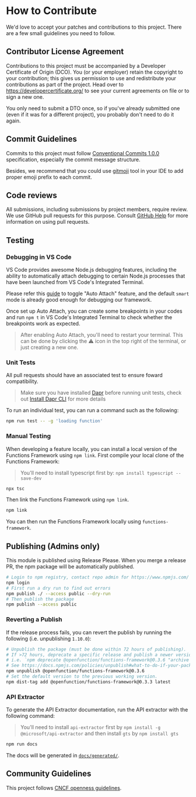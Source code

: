 # How to Contribute

We'd love to accept your patches and contributions to this project. There are a few small guidelines you need to follow.

## Contributor License Agreement

Contributions to this project must be accompanied by a  Developer Certificate of Origin (DCO). You (or your employer) retain the copyright to your contribution; this gives us permission to use and redistribute your contributions as part of the project. Head over to <https://developercertificate.org/> to see your current agreements on file or to sign a new one.

You only need to submit a DTO once, so if you've already submitted one (even if it was for a different project), you probably don't need to do it again.

## Commit Guidelines

Commits to this project must follow [Conventional Commits 1.0.0](https://www.conventionalcommits.org/en/v1.0.0/) specification, especially the commit message structure.

Besides, we recommend that you could use [gitmoji](https://gitmoji.dev/related-tools) tool in your IDE to add proper emoji prefix to each commit.

## Code reviews

All submissions, including submissions by project members, require review. We use GitHub pull requests for this purpose. Consult [GitHub Help](https://help.github.com/articles/about-pull-requests/) for more information on using pull requests.

## Testing

### Debugging in VS Code

VS Code provides awesome Node.js debugging features, including the ability to automatically attach debugging to certain Node.js processes that have been launched from VS Code's Integrated Terminal.

Please refer this [guide](https://code.visualstudio.com/docs/nodejs/nodejs-debugging#_auto-attach) to toggle "Auto Attach" feature, and the default `smart` mode is already good enough for debugging our framework.

Once set up Auto Attach, you can create some breakpoints in your codes and run `npm t` in VS Code's Integrated Terminal to check whether the breakpoints work as expected.

> After enabling Auto Attach, you'll need to restart your terminal. This can be done by clicking the ⚠ icon in the top right of the terminal, or just creating a new one.

### Unit Tests

All pull requests should have an associated test to ensure foward compatibility.

> Make sure you have installed [Dapr](https://dapr.io/) before running unit tests, check out [Install Dapr CLI](https://docs.dapr.io/getting-started/install-dapr-cli/) for more details

To run an individual test, you can run a command such as the following:

```sh
npm run test -- -g 'loading function'
```

### Manual Testing

When developing a feature locally, you can install a local version of the Functions Framework using `npm link`. First compile your local clone of the Functions Framework:

> You'll need to install typescript first by: `npm install typescript --save-dev`

```sh
npx tsc
```

Then link the Functions Framework using `npm link`.

```sh
npm link
```

You can then run the Functions Framework locally using `functions-framework`.

## Publishing (Admins only)

This module is published using Release Please. When you merge a release PR, the npm package will be automatically published.

```sh
# Login to npm registry, contact repo admin for https://www.npmjs.com/ user name and password
npm login
# First run a dry run to find out errors
npm publish ./ --access public --dry-run
# Then publish the package
npm publish --access public
```

### Reverting a Publish

If the release process fails, you can revert the publish by running the following (i.e. unpublishing `1.10.0`):

```sh
# Unpublish the package (must be done within 72 hours of publishing).
# If >72 hours, deprecate a specific release and publish a newer version.
# i.e. `npm deprecate @openfunction/functions-framework@0.3.6 "archive old version"` 
# See https://docs.npmjs.com/policies/unpublish#what-to-do-if-your-package-does-not-meet-the-unpublish-criteria
npm unpublish @openfunction/functions-framework@0.3.6
# Set the default version to the previous working version.
npm dist-tag add @openfunction/functions-framework@0.3.3 latest
```

### API Extractor

To generate the API Extractor documentation, run the API extractor with the following command:

> You'll need to install `api-extractor` first by `npm install -g @microsoft/api-extractor` and then install `gts` by `npm install gts`

```sh
npm run docs
```

The docs will be generated in [`docs/generated/`](docs/generated/).

## Community Guidelines

This project follows [CNCF openness guidelines](https://www.cncf.io/blog/2019/06/11/cncf-openness-guidelines/).
